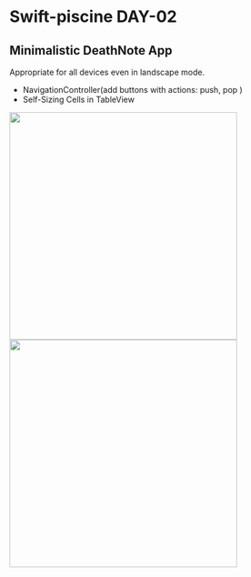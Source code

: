 # Swift-piscine DAY-02

## Minimalistic DeathNote App
Appropriate for all devices even in landscape mode.
- NavigationController(add buttons with actions: push, pop )
- Self-Sizing Cells in TableView

<img src="https://github.com/LidiaGr/Swift_piscine/blob/main/day02/TableView.png" width="400" /> <img src="https://github.com/LidiaGr/Swift_piscine/blob/main/day02/CreateView.png" width="400" />
